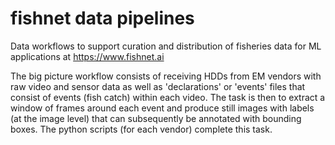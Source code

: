 # fishnet data pipelines
Data workflows to support curation and distribution of fisheries data for ML applications at https://www.fishnet.ai

The big picture workflow consists of receiving HDDs from EM vendors with raw video and sensor data as well as 'declarations' or 'events' files that consist of events (fish catch) within each video. The task is then to extract a window of frames around each event and produce still images with labels (at the image level) that can subsequently be annotated with bounding boxes. The python scripts (for each vendor) complete this task.

